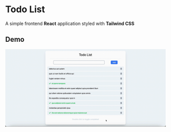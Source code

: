 # Todo List

A simple frontend **React** application styled with **Tailwind CSS**

## Demo

![demo](./demo.gif)
